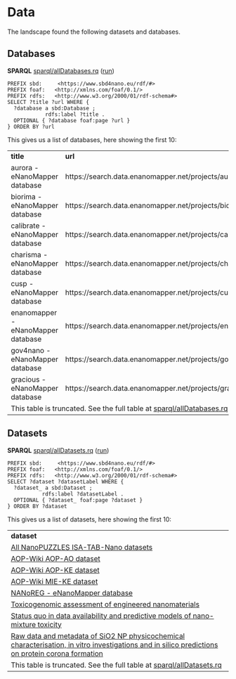 <!--- THIS FILE IS AUTOGENERATED. DO NOT EDIT IT. -->

# Data

The landscape found the following <a name="tp1">datasets</a> and <a name="tp2">databases</a>.

## Databases

**SPARQL** [sparql/allDatabases.rq](sparql/allDatabases.code.html) ([run](https://sbd4nanolandscape.rdf.bigcat-bioinformatics.org/?q=PREFIX%20sbd%3A%20%20%20%20%20%3Chttps%3A%2F%2Fwww.sbd4nano.eu%2Frdf%2F%23%3E%0APREFIX%20foaf%3A%20%20%20%3Chttp%3A%2F%2Fxmlns.com%2Ffoaf%2F0.1%2F%3E%20%0APREFIX%20rdfs%3A%20%20%20%3Chttp%3A%2F%2Fwww.w3.org%2F2000%2F01%2Frdf-schema%23%3E%20%0A%0ASELECT%20%3Ftitle%20%3Furl%20WHERE%20%7B%0A%20%20%3Fdatabase%20a%20sbd%3ADatabase%20%3B%0A%20%20%20%20%20%20%20%20%20%20%20%20rdfs%3Alabel%20%3Ftitle%20.%0A%20%20OPTIONAL%20%7B%20%3Fdatabase%20foaf%3Apage%20%3Furl%20%7D%0A%7D%20ORDER%20BY%20%3Furl%0A))
```sparql
PREFIX sbd:     <https://www.sbd4nano.eu/rdf/#>
PREFIX foaf:   <http://xmlns.com/foaf/0.1/> 
PREFIX rdfs:   <http://www.w3.org/2000/01/rdf-schema#> 
SELECT ?title ?url WHERE {
  ?database a sbd:Database ;
            rdfs:label ?title .
  OPTIONAL { ?database foaf:page ?url }
} ORDER BY ?url
```

This gives us a list of databases, here showing the first 10:

<table>
  <tr>
    <td><b>title</b></td>
    <td><b>url</b></td>
  </tr>
  <tr>
    <td>aurora - eNanoMapper database</td>
    <td>https://search.data.enanomapper.net/projects/aurora</td>
  </tr>
  <tr>
    <td>biorima - eNanoMapper database</td>
    <td>https://search.data.enanomapper.net/projects/biorima</td>
  </tr>
  <tr>
    <td>calibrate - eNanoMapper database</td>
    <td>https://search.data.enanomapper.net/projects/calibrate</td>
  </tr>
  <tr>
    <td>charisma - eNanoMapper database</td>
    <td>https://search.data.enanomapper.net/projects/charisma</td>
  </tr>
  <tr>
    <td>cusp - eNanoMapper database</td>
    <td>https://search.data.enanomapper.net/projects/cusp</td>
  </tr>
  <tr>
    <td>enanomapper - eNanoMapper database</td>
    <td>https://search.data.enanomapper.net/projects/enanomapper</td>
  </tr>
  <tr>
    <td>gov4nano - eNanoMapper database</td>
    <td>https://search.data.enanomapper.net/projects/gov4nano</td>
  </tr>
  <tr>
    <td>gracious - eNanoMapper database</td>
    <td>https://search.data.enanomapper.net/projects/gracious</td>
  </tr>
  <tr><td colspan="2">This table is truncated. See the full table at <a href="sparql/allDatabases.code.html">sparql/allDatabases.rq</a></td></tr>
</table>


## Datasets

**SPARQL** [sparql/allDatasets.rq](sparql/allDatasets.code.html) ([run](https://sbd4nanolandscape.rdf.bigcat-bioinformatics.org/?q=PREFIX%20sbd%3A%20%20%20%20%20%3Chttps%3A%2F%2Fwww.sbd4nano.eu%2Frdf%2F%23%3E%0APREFIX%20foaf%3A%20%20%20%3Chttp%3A%2F%2Fxmlns.com%2Ffoaf%2F0.1%2F%3E%20%0APREFIX%20rdfs%3A%20%20%20%3Chttp%3A%2F%2Fwww.w3.org%2F2000%2F01%2Frdf-schema%23%3E%20%0A%0ASELECT%20%3Fdataset%20%3FdatasetLabel%20WHERE%20%7B%0A%20%20%3Fdataset_%20a%20sbd%3ADataset%20%3B%0A%20%20%20%20%20%20%20%20%20%20%20rdfs%3Alabel%20%3FdatasetLabel%20.%0A%20%20OPTIONAL%20%7B%20%3Fdataset_%20foaf%3Apage%20%3Fdataset%20%7D%0A%7D%20ORDER%20BY%20%3Fdataset%0A))
```sparql
PREFIX sbd:     <https://www.sbd4nano.eu/rdf/#>
PREFIX foaf:   <http://xmlns.com/foaf/0.1/> 
PREFIX rdfs:   <http://www.w3.org/2000/01/rdf-schema#> 
SELECT ?dataset ?datasetLabel WHERE {
  ?dataset_ a sbd:Dataset ;
           rdfs:label ?datasetLabel .
  OPTIONAL { ?dataset_ foaf:page ?dataset }
} ORDER BY ?dataset
```

This gives us a list of datasets, here showing the first 10:

<table>
  <tr>
    <td><b>dataset</b></td>
  </tr>
  <tr>
    <td><a href="http://doi.org/10.5281/zenodo.35493">All NanoPUZZLES ISA-TAB-Nano datasets</a></td>
  </tr>
  <tr>
    <td><a href="https://aopwiki.rdf.bigcat-bioinformatics.org/sparql?default-graph-uri=&query=SELECT+%3FAOP+%3FAOPTitle+%3FAO+%3FAOTitle+WHERE+%7B%0D%0A%3FAOP+a+aopo%3AAdverseOutcomePathway+%3B%0D%0Adc%3Atitle+%3FAOPTitle+%3B%0D%0Aaopo%3Ahas_adverse_outcome+%3FAO.%0D%0A%3FAO+dc%3Atitle+%3FAOTitle+.%7D&should-sponge=&format=text%2Fhtml&timeout=0&debug=on&run=+Run+Query+">AOP-Wiki AOP-AO dataset</a></td>
  </tr>
  <tr>
    <td><a href="https://aopwiki.rdf.bigcat-bioinformatics.org/sparql?default-graph-uri=&query=SELECT+%3FAOP+%3FAOPTitle+%3FKE+%3FKETitle+WHERE+%7B%0D%0A%3FAOP+a+aopo%3AAdverseOutcomePathway+%3B%0D%0Adc%3Atitle+%3FAOPTitle+%3B%0D%0Aaopo%3Ahas_key_event+%3FKE.%0D%0A%3FKE+dc%3Atitle+%3FKETitle+.%7D&should-sponge=&format=text%2Fhtml&timeout=0&debug=on&run=+Run+Query+">AOP-Wiki AOP-KE dataset</a></td>
  </tr>
  <tr>
    <td><a href="https://aopwiki.rdf.bigcat-bioinformatics.org/sparql?default-graph-uri=&query=SELECT+%3FMIE+%3FMolecularInitiatingEventName+%3FKE+%3FKeyEventName+WHERE+%7B%0D%0A%3FMIE+dc%3Atitle+%3FMolecularInitiatingEventName+.%0D%0A%3FAOP+a+aopo%3AAdverseOutcomePathway+%3B%0D%0Aaopo%3Ahas_molecular_initiating_event+%3FMIE%3B%0D%0Aaopo%3Ahas_key_event+%3FKE.%0D%0A%3FKE+dc%3Atitle+%3FKeyEventName+.%0D%0AFILTER+%28%3FMIE+%21%3D+%3FKE%29%7D&should-sponge=&format=text%2Fhtml&timeout=0&debug=on&run=+Run+Query+">AOP-Wiki MIE-KE dataset</a></td>
  </tr>
  <tr>
    <td><a href="https://doi.org/10.5281/zenodo.3467015">NANoREG - eNanoMapper database</a></td>
  </tr>
  <tr>
    <td><a href="https://doi.org/10.5281/zenodo.4146981">Toxicogenomic assessment of engineered nanomaterials</a></td>
  </tr>
  <tr>
    <td><a href="https://doi.org/10.5281/zenodo.4421969">Status quo in data availability and predictive models of nano-mixture toxicity</a></td>
  </tr>
  <tr>
    <td><a href="https://doi.org/10.5281/zenodo.4609840">Raw data and metadata of SiO2 NP physicochemical characterisation, in vitro investigations and in silico predictions on protein corona formation</a></td>
  </tr>
  <tr><td colspan="2">This table is truncated. See the full table at <a href="sparql/allDatasets.code.html">sparql/allDatasets.rq</a></td></tr>
</table>
